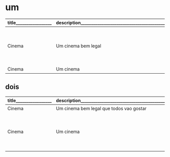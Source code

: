 

# um

title_________________ | description_____________________________________________| image________________________
--- | --- | ---
Cinema | Um cinema bem legal | ![](figura.jpg)
Cinema | Um cinema | ![](https://i.imgur.com/XqQXZ9l.jpg)


## dois

title_________________ | description_____________________________________________| image________________________
--- | --- | ---
Cinema | Um cinema bem legal que todos vao gostar | ![](https://i.imgur.com/XqQXZ9l.jpg)
Cinema | Um cinema | ![](pet.jpg)